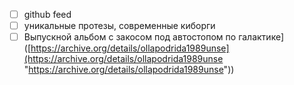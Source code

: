 - [ ] github feed
- [ ] уникальные протезы, современные киборги
- [ ] Выпускной альбом с закосом под автостопом по галактике]([https://archive.org/details/ollapodrida1989unse](https://archive.org/details/ollapodrida1989unse "https://archive.org/details/ollapodrida1989unse"))
